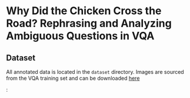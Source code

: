 # Why Did the Chicken Cross the Road? Rephrasing and Analyzing Ambiguous Questions in VQA

## Dataset 
All annotated data is located in the `dataset` directory. Images are sourced from the VQA training set and can be downloaded [here](https://visualqa.org/download.html) 

:
## 
